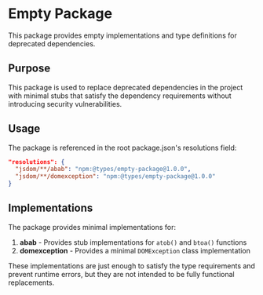 # Empty Package

This package provides empty implementations and type definitions for deprecated dependencies.

## Purpose

This package is used to replace deprecated dependencies in the project with minimal stubs that satisfy the dependency requirements without introducing security vulnerabilities.

## Usage

The package is referenced in the root package.json's resolutions field:

```json
"resolutions": {
  "jsdom/**/abab": "npm:@types/empty-package@1.0.0",
  "jsdom/**/domexception": "npm:@types/empty-package@1.0.0"
}
```

## Implementations

The package provides minimal implementations for:

1. **abab** - Provides stub implementations for `atob()` and `btoa()` functions
2. **domexception** - Provides a minimal `DOMException` class implementation

These implementations are just enough to satisfy the type requirements and prevent runtime errors, but they are not intended to be fully functional replacements.
